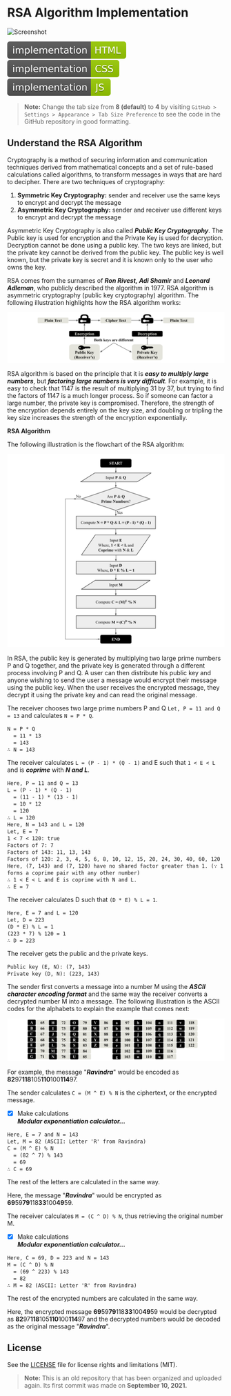 # RSA Algorithm Implementation

![Screenshot](rsa-algorithm-implementation-1.gif?raw=true)

![Badge](badges/badge-1.svg?raw=true&sanitize=true)&emsp;![Badge](badges/badge-2.svg?raw=true&sanitize=true)&emsp;![Badge](badges/badge-3.svg?raw=true&sanitize=true)

> **Note:** Change the tab size from **8 (default)** to **4** by visiting `GitHub > Settings > Appearance > Tab Size Preference` to see the code in the GitHub repository in good formatting.

## Understand the RSA Algorithm
Cryptography is a method of securing information and communication techniques derived from mathematical concepts and a set of rule-based calculations called algorithms, to transform messages in ways that are hard to decipher. There are two techniques of cryptography:
1. **Symmetric Key Cryptography:** sender and receiver use the same keys to encrypt and decrypt the message
2. **Asymmetric Key Cryptography:** sender and receiver use different keys to encrypt and decrypt the message 

Asymmetric Key Cryptography is also called ***Public Key Cryptography***. The Public key is used for encryption and the Private Key is used for decryption. Decryption cannot be done using a public key. The two keys are linked, but the private key cannot be derived from the public key. The public key is well known, but the private key is secret and it is known only to the user who owns the key.

RSA comes from the surnames of ***Ron Rivest, Adi Shamir*** and ***Leonard Adleman***, who publicly described the algorithm in 1977. RSA algorithm is asymmetric cryptography (public key cryptography) algorithm. The following illustration highlights how the RSA algorithm works:

![Screenshot](rsa-algorithm-implementation-2.png?raw=true)

RSA algorithm is based on the principle that it is ***easy to multiply large numbers***, but ***factoring large numbers is very difficult***. For example, it is easy to check that 1147 is the result of multiplying 31 by 37, but trying to find the factors of 1147 is a much longer process. So if someone can factor a large number, the private key is compromised. Therefore, the strength of the encryption depends entirely on the key size, and doubling or tripling the key size increases the strength of the encryption exponentially.

**RSA Algorithm** 

The following illustration is the flowchart of the RSA algorithm:

![Screenshot](rsa-algorithm-implementation-3.png?raw=true)

In RSA, the public key is generated by multiplying two large prime numbers P and Q together, and the private key is generated through a different process involving P and Q. A user can then distribute his public key and anyone wishing to send the user a message would encrypt their message using the public key. When the user receives the encrypted message, they decrypt it using the private key and can read the original message.

The receiver chooses two large prime numbers P and Q `Let, P = 11 and Q = 13` and calculates `N = P * Q`.
```
N = P * Q 
  = 11 * 13 
  = 143
∴ N = 143
```
The receiver calculates `L = (P - 1) * (Q - 1)` and E such that `1 < E < L` and is ***coprime*** with ***N and L***.
```
Here, P = 11 and Q = 13
L = (P - 1) * (Q - 1) 
  = (11 - 1) * (13 - 1) 
  = 10 * 12 
  = 120
∴ L = 120  
Here, N = 143 and L = 120
Let, E = 7
1 < 7 < 120: true
Factors of 7: 7
Factors of 143: 11, 13, 143
Factors of 120: 2, 3, 4, 5, 6, 8, 10, 12, 15, 20, 24, 30, 40, 60, 120
Here, (7, 143) and (7, 120) have no shared factor greater than 1. (∵ 1 forms a coprime pair with any other number)
∴ 1 < E < L and E is coprime with N and L.
∴ E = 7
```
The receiver calculates D such that `(D * E) % L = 1`.
```
Here, E = 7 and L = 120
Let, D = 223
(D * E) % L = 1
(223 * 7) % 120 = 1
∴ D = 223
```
The receiver gets the public and the private keys.
```
Public key (E, N): (7, 143)
Private key (D, N): (223, 143)
```
The sender first converts a message into a number M using the ***ASCII character encoding format*** and the same way the receiver converts a decrypted number M into a message. The following illustration is the ASCII codes for the alphabets to explain the example that comes next:

![Screenshot](rsa-algorithm-implementation-4.png?raw=true)

For example, the message "***Ravindra***" would be encoded as  **82**97**118**105**110**100**114**97.

The sender calculates `C = (M ^ E) % N` is the ciphertext, or the encrypted message.
- [x] Make calculations \
***Modular exponentiation calculator...***
```
Here, E = 7 and N = 143
Let, M = 82 (ASCII: Letter 'R' from Ravindra)
C = (M ^ E) % N
  = (82 ^ 7) % 143
  = 69
∴ C = 69
```
The rest of the letters are calculated in the same way.

Here, the message "***Ravindra***" would be encrypted as **69**59**79**118**33**100**49**59.

The receiver calculates `M = (C ^ D) % N`, thus retrieving the original number M.
- [x] Make calculations \
***Modular exponentiation calculator...***
```
Here, C = 69, D = 223 and N = 143
M = (C ^ D) % N
  = (69 ^ 223) % 143
  = 82
∴ M = 82 (ASCII: Letter 'R' from Ravindra)
```
The rest of the encrypted numbers are calculated in the same way.

Here, the encrypted message **69**59**79**118**33**100**49**59 would be decrypted as **82**97**118**105**110**100**114**97 and the decrypted numbers would be decoded as the original message "***Ravindra***".

## License
See the [LICENSE](LICENSE) file for license rights and limitations (MIT).
> **Note:** This is an old repository that has been organized and uploaded again. Its first commit was made on **September 10, 2021.**
